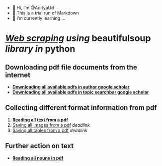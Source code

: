 - 👋 Hi, I’m @AdityaUd
- 👀 This is a trial run of Markdown 
- 🌱 I’m currently learning ...


# _[Web scraping]( https://miro.medium.com/v2/resize:fit:1400/1*1QcqrOoDE1rKa0NTp1iEtw.png) using_ **beautifulsoup** _library in_ **python**
## Downloading pdf file documents from the internet 
-	[**Downloading all available pdfs in author google scholar**](https://github.com/AdityaUd/AdityaUd/blob/main/Google%20Scholar%20Author%20Scraping.py)
-	[**Downloading all available pdfs in topic searchbar google scholar**](https://github.com/AdityaUd/AdityaUd/blob/main/Google%20Scholar%20Searchbar%20Scraping.py)
## Collecting different format information from pdf 
1.	[**Reading all text from a pdf**](https://github.com/AdityaUd/AdityaUd/blob/main/Text%20Mining%20Web%20Scraping%20intro.py)
2.	[Saving all images from a pdf](‘’) _deadlink_
3.	[Saving all tables from a pdf](‘’) _deadlink_
## Further action on text
*	[**Reading all nouns in pdf**](https://github.com/AdityaUd/AdityaUd/blob/main/Text%20mining%20Pdf%20nouns.py)


<!---
AdityaUd/AdityaUd is a ✨ special ✨ repository because its `README.md` (this file) appears on your GitHub profile.
You can click the Preview link to take a look at your changes.
--->

